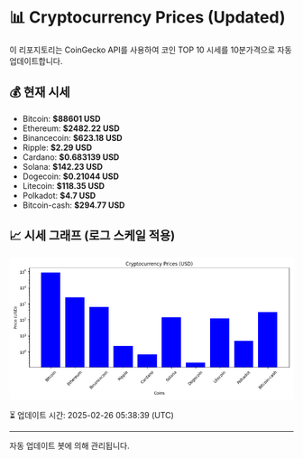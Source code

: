 
# 📊 Cryptocurrency Prices (Updated)

이 리포지토리는 CoinGecko API를 사용하여 코인 TOP 10 시세를 10분가격으로 자동 업데이트합니다.

## 💰 현재 시세
- Bitcoin: **$88601 USD**
- Ethereum: **$2482.22 USD**
- Binancecoin: **$623.18 USD**
- Ripple: **$2.29 USD**
- Cardano: **$0.683139 USD**
- Solana: **$142.23 USD**
- Dogecoin: **$0.21044 USD**
- Litecoin: **$118.35 USD**
- Polkadot: **$4.7 USD**
- Bitcoin-cash: **$294.77 USD**

## 📈 시세 그래프 (로그 스케일 적용)
![Crypto Prices](crypto_prices.png)

⏳ 업데이트 시간: 2025-02-26 05:38:39 (UTC)

---
자동 업데이트 봇에 의해 관리됩니다.
